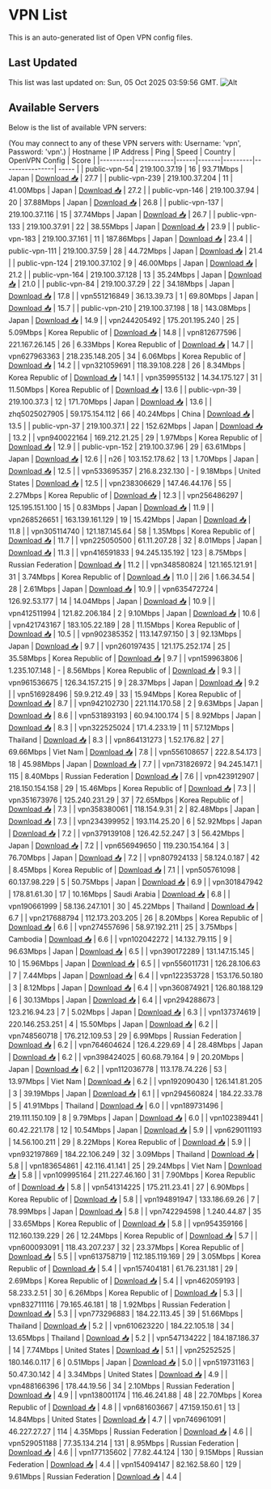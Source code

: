 # VPN List

This is an auto-generated list of Open VPN config files.

## Last Updated

This list was last updated on: Sun, 05 Oct 2025 03:59:56 GMT.
![Alt](https://repobeats.axiom.co/api/embed/186b98318ef1479477931607c1ad7d823f12451f.svg "Repobeats analytics image")

## Available Servers

Below is the list of available VPN servers:

(You may connect to any of these VPN servers with: Username: 'vpn', Password: 'vpn'.)
| Hostname | IP Address | Ping | Speed | Country | OpenVPN Config | Score |
|----------|------------|------|-------|---------|----------------| ----- |
| public-vpn-54 | 219.100.37.19 | 16 | 93.71Mbps | Japan | [Download 📥](./configs/server_0_JP.ovpn) | 27.7 |
| public-vpn-239 | 219.100.37.204 | 11 | 41.00Mbps | Japan | [Download 📥](./configs/server_1_JP.ovpn) | 27.2 |
| public-vpn-146 | 219.100.37.94 | 20 | 37.88Mbps | Japan | [Download 📥](./configs/server_2_JP.ovpn) | 26.8 |
| public-vpn-137 | 219.100.37.116 | 15 | 37.74Mbps | Japan | [Download 📥](./configs/server_3_JP.ovpn) | 26.7 |
| public-vpn-133 | 219.100.37.91 | 22 | 38.55Mbps | Japan | [Download 📥](./configs/server_4_JP.ovpn) | 23.9 |
| public-vpn-183 | 219.100.37.161 | 11 | 187.86Mbps | Japan | [Download 📥](./configs/server_5_JP.ovpn) | 23.4 |
| public-vpn-111 | 219.100.37.59 | 28 | 44.72Mbps | Japan | [Download 📥](./configs/server_6_JP.ovpn) | 21.4 |
| public-vpn-124 | 219.100.37.102 | 9 | 46.00Mbps | Japan | [Download 📥](./configs/server_7_JP.ovpn) | 21.2 |
| public-vpn-164 | 219.100.37.128 | 13 | 35.24Mbps | Japan | [Download 📥](./configs/server_8_JP.ovpn) | 21.0 |
| public-vpn-84 | 219.100.37.29 | 22 | 34.18Mbps | Japan | [Download 📥](./configs/server_9_JP.ovpn) | 17.8 |
| vpn551216849 | 36.13.39.73 | 1 | 69.80Mbps | Japan | [Download 📥](./configs/server_10_JP.ovpn) | 15.7 |
| public-vpn-210 | 219.100.37.198 | 18 | 143.08Mbps | Japan | [Download 📥](./configs/server_11_JP.ovpn) | 14.9 |
| vpn244205492 | 175.201.195.240 | 25 | 5.09Mbps | Korea Republic of | [Download 📥](./configs/server_12_KR.ovpn) | 14.8 |
| vpn812677596 | 221.167.26.145 | 26 | 6.33Mbps | Korea Republic of | [Download 📥](./configs/server_13_KR.ovpn) | 14.7 |
| vpn627963363 | 218.235.148.205 | 34 | 6.06Mbps | Korea Republic of | [Download 📥](./configs/server_14_KR.ovpn) | 14.2 |
| vpn321059691 | 118.39.108.228 | 26 | 8.34Mbps | Korea Republic of | [Download 📥](./configs/server_15_KR.ovpn) | 14.1 |
| vpn359955132 | 14.34.175.127 | 31 | 11.50Mbps | Korea Republic of | [Download 📥](./configs/server_16_KR.ovpn) | 13.6 |
| public-vpn-39 | 219.100.37.3 | 12 | 171.70Mbps | Japan | [Download 📥](./configs/server_17_JP.ovpn) | 13.6 |
| zhq5025027905 | 59.175.154.112 | 66 | 40.24Mbps | China | [Download 📥](./configs/server_18_CN.ovpn) | 13.5 |
| public-vpn-37 | 219.100.37.1 | 22 | 152.62Mbps | Japan | [Download 📥](./configs/server_19_JP.ovpn) | 13.2 |
| vpn940022164 | 169.212.21.25 | 29 | 1.97Mbps | Korea Republic of | [Download 📥](./configs/server_20_KR.ovpn) | 12.9 |
| public-vpn-152 | 219.100.37.96 | 29 | 63.61Mbps | Japan | [Download 📥](./configs/server_21_JP.ovpn) | 12.6 |
| n26 | 103.152.178.62 | 13 | 1.70Mbps | Japan | [Download 📥](./configs/server_22_JP.ovpn) | 12.5 |
| vpn533695357 | 216.8.232.130 | - | 9.18Mbps | United States | [Download 📥](./configs/server_23_US.ovpn) | 12.5 |
| vpn238306629 | 147.46.44.176 | 55 | 2.27Mbps | Korea Republic of | [Download 📥](./configs/server_24_KR.ovpn) | 12.3 |
| vpn256486297 | 125.195.151.100 | 15 | 0.83Mbps | Japan | [Download 📥](./configs/server_25_JP.ovpn) | 11.9 |
| vpn268526651 | 163.139.161.129 | 19 | 15.42Mbps | Japan | [Download 📥](./configs/server_26_JP.ovpn) | 11.8 |
| vpn305114740 | 121.187.145.64 | 58 | 1.35Mbps | Korea Republic of | [Download 📥](./configs/server_27_KR.ovpn) | 11.7 |
| vpn225050500 | 61.11.207.28 | 32 | 8.01Mbps | Japan | [Download 📥](./configs/server_28_JP.ovpn) | 11.3 |
| vpn416591833 | 94.245.135.192 | 123 | 8.75Mbps | Russian Federation | [Download 📥](./configs/server_29_RU.ovpn) | 11.2 |
| vpn348580824 | 121.165.121.91 | 31 | 3.74Mbps | Korea Republic of | [Download 📥](./configs/server_30_KR.ovpn) | 11.0 |
| 2i6 | 1.66.34.54 | 28 | 2.61Mbps | Japan | [Download 📥](./configs/server_31_JP.ovpn) | 10.9 |
| vpn635472724 | 126.92.53.177 | 14 | 14.04Mbps | Japan | [Download 📥](./configs/server_32_JP.ovpn) | 10.9 |
| vpn412511994 | 121.82.206.184 | 2 | 9.10Mbps | Japan | [Download 📥](./configs/server_33_JP.ovpn) | 10.6 |
| vpn421743167 | 183.105.22.189 | 28 | 11.15Mbps | Korea Republic of | [Download 📥](./configs/server_34_KR.ovpn) | 10.5 |
| vpn902385352 | 113.147.97.150 | 3 | 92.13Mbps | Japan | [Download 📥](./configs/server_35_JP.ovpn) | 9.7 |
| vpn260197435 | 121.175.252.174 | 25 | 35.58Mbps | Korea Republic of | [Download 📥](./configs/server_36_KR.ovpn) | 9.7 |
| vpn159963806 | 1.235.107.148 | - | 8.56Mbps | Korea Republic of | [Download 📥](./configs/server_37_KR.ovpn) | 9.3 |
| vpn961536675 | 126.34.157.215 | 9 | 28.37Mbps | Japan | [Download 📥](./configs/server_38_JP.ovpn) | 9.2 |
| vpn516928496 | 59.9.212.49 | 33 | 15.94Mbps | Korea Republic of | [Download 📥](./configs/server_39_KR.ovpn) | 8.7 |
| vpn942102730 | 221.114.170.58 | 2 | 9.63Mbps | Japan | [Download 📥](./configs/server_40_JP.ovpn) | 8.6 |
| vpn531893193 | 60.94.100.174 | 5 | 8.92Mbps | Japan | [Download 📥](./configs/server_41_JP.ovpn) | 8.3 |
| vpn322525024 | 171.4.233.19 | 11 | 57.12Mbps | Thailand | [Download 📥](./configs/server_42_TH.ovpn) | 8.3 |
| vpn864131273 | 1.52.176.82 | 27 | 69.66Mbps | Viet Nam | [Download 📥](./configs/server_43_VN.ovpn) | 7.8 |
| vpn556108657 | 222.8.54.173 | 18 | 45.98Mbps | Japan | [Download 📥](./configs/server_44_JP.ovpn) | 7.7 |
| vpn731826972 | 94.245.147.1 | 115 | 8.40Mbps | Russian Federation | [Download 📥](./configs/server_45_RU.ovpn) | 7.6 |
| vpn423912907 | 218.150.154.158 | 29 | 15.46Mbps | Korea Republic of | [Download 📥](./configs/server_46_KR.ovpn) | 7.3 |
| vpn351673976 | 125.240.231.29 | 37 | 72.65Mbps | Korea Republic of | [Download 📥](./configs/server_47_KR.ovpn) | 7.3 |
| vpn358380061 | 118.154.9.31 | 2 | 82.48Mbps | Japan | [Download 📥](./configs/server_48_JP.ovpn) | 7.3 |
| vpn234399952 | 193.114.25.20 | 6 | 52.92Mbps | Japan | [Download 📥](./configs/server_49_JP.ovpn) | 7.2 |
| vpn379139108 | 126.42.52.247 | 3 | 56.42Mbps | Japan | [Download 📥](./configs/server_50_JP.ovpn) | 7.2 |
| vpn656949650 | 119.230.154.164 | 3 | 76.70Mbps | Japan | [Download 📥](./configs/server_51_JP.ovpn) | 7.2 |
| vpn807924133 | 58.124.0.187 | 42 | 8.45Mbps | Korea Republic of | [Download 📥](./configs/server_52_KR.ovpn) | 7.1 |
| vpn505761098 | 60.137.98.229 | 5 | 50.75Mbps | Japan | [Download 📥](./configs/server_53_JP.ovpn) | 6.9 |
| vpn301847942 | 178.81.61.30 | 17 | 10.16Mbps | Saudi Arabia | [Download 📥](./configs/server_54_SA.ovpn) | 6.8 |
| vpn190661999 | 58.136.247.101 | 30 | 45.22Mbps | Thailand | [Download 📥](./configs/server_55_TH.ovpn) | 6.7 |
| vpn217688794 | 112.173.203.205 | 26 | 8.20Mbps | Korea Republic of | [Download 📥](./configs/server_56_KR.ovpn) | 6.6 |
| vpn274557696 | 58.97.192.211 | 25 | 3.75Mbps | Cambodia | [Download 📥](./configs/server_57_KH.ovpn) | 6.6 |
| vpn102042272 | 14.132.79.115 | 9 | 96.63Mbps | Japan | [Download 📥](./configs/server_58_JP.ovpn) | 6.5 |
| vpn390172289 | 131.147.15.145 | 10 | 15.96Mbps | Japan | [Download 📥](./configs/server_59_JP.ovpn) | 6.5 |
| vpn556011731 | 126.28.106.63 | 7 | 7.44Mbps | Japan | [Download 📥](./configs/server_60_JP.ovpn) | 6.4 |
| vpn122353728 | 153.176.50.180 | 3 | 8.12Mbps | Japan | [Download 📥](./configs/server_61_JP.ovpn) | 6.4 |
| vpn360874921 | 126.80.188.129 | 6 | 30.13Mbps | Japan | [Download 📥](./configs/server_62_JP.ovpn) | 6.4 |
| vpn294288673 | 123.216.94.23 | 7 | 5.02Mbps | Japan | [Download 📥](./configs/server_63_JP.ovpn) | 6.3 |
| vpn137374619 | 220.146.253.251 | 4 | 15.50Mbps | Japan | [Download 📥](./configs/server_64_JP.ovpn) | 6.2 |
| vpn748560718 | 176.212.109.53 | 29 | 6.99Mbps | Russian Federation | [Download 📥](./configs/server_65_RU.ovpn) | 6.2 |
| vpn764604624 | 126.4.229.69 | 4 | 28.48Mbps | Japan | [Download 📥](./configs/server_66_JP.ovpn) | 6.2 |
| vpn398424025 | 60.68.79.164 | 9 | 20.20Mbps | Japan | [Download 📥](./configs/server_67_JP.ovpn) | 6.2 |
| vpn112036778 | 113.178.74.226 | 53 | 13.97Mbps | Viet Nam | [Download 📥](./configs/server_68_VN.ovpn) | 6.2 |
| vpn192090430 | 126.141.81.205 | 3 | 39.19Mbps | Japan | [Download 📥](./configs/server_69_JP.ovpn) | 6.1 |
| vpn294560824 | 184.22.33.78 | 5 | 41.91Mbps | Thailand | [Download 📥](./configs/server_70_TH.ovpn) | 6.0 |
| vpn189731496 | 219.111.150.109 | 8 | 9.79Mbps | Japan | [Download 📥](./configs/server_71_JP.ovpn) | 6.0 |
| vpn102389441 | 60.42.221.178 | 12 | 10.54Mbps | Japan | [Download 📥](./configs/server_72_JP.ovpn) | 5.9 |
| vpn629011193 | 14.56.100.211 | 29 | 8.22Mbps | Korea Republic of | [Download 📥](./configs/server_73_KR.ovpn) | 5.9 |
| vpn932197869 | 184.22.106.249 | 32 | 3.09Mbps | Thailand | [Download 📥](./configs/server_74_TH.ovpn) | 5.8 |
| vpn183654861 | 42.116.41.141 | 25 | 29.24Mbps | Viet Nam | [Download 📥](./configs/server_75_VN.ovpn) | 5.8 |
| vpn109995164 | 211.227.46.160 | 31 | 7.90Mbps | Korea Republic of | [Download 📥](./configs/server_76_KR.ovpn) | 5.8 |
| vpn541314225 | 175.211.23.41 | 27 | 6.90Mbps | Korea Republic of | [Download 📥](./configs/server_77_KR.ovpn) | 5.8 |
| vpn194891947 | 133.186.69.26 | 7 | 78.99Mbps | Japan | [Download 📥](./configs/server_78_JP.ovpn) | 5.8 |
| vpn742294598 | 1.240.44.87 | 35 | 33.65Mbps | Korea Republic of | [Download 📥](./configs/server_79_KR.ovpn) | 5.8 |
| vpn954359166 | 112.160.139.229 | 26 | 12.24Mbps | Korea Republic of | [Download 📥](./configs/server_80_KR.ovpn) | 5.7 |
| vpn600093091 | 118.43.207.237 | 32 | 23.37Mbps | Korea Republic of | [Download 📥](./configs/server_81_KR.ovpn) | 5.5 |
| vpn613758719 | 112.185.119.169 | 29 | 3.05Mbps | Korea Republic of | [Download 📥](./configs/server_82_KR.ovpn) | 5.4 |
| vpn157404181 | 61.76.231.181 | 29 | 2.69Mbps | Korea Republic of | [Download 📥](./configs/server_83_KR.ovpn) | 5.4 |
| vpn462059193 | 58.233.2.51 | 30 | 6.26Mbps | Korea Republic of | [Download 📥](./configs/server_84_KR.ovpn) | 5.3 |
| vpn832711116 | 79.165.46.181 | 18 | 1.92Mbps | Russian Federation | [Download 📥](./configs/server_85_RU.ovpn) | 5.3 |
| vpn773296883 | 184.22.113.45 | 39 | 51.66Mbps | Thailand | [Download 📥](./configs/server_86_TH.ovpn) | 5.2 |
| vpn610623220 | 184.22.105.18 | 34 | 13.65Mbps | Thailand | [Download 📥](./configs/server_87_TH.ovpn) | 5.2 |
| vpn547134222 | 184.187.186.37 | 14 | 7.74Mbps | United States | [Download 📥](./configs/server_88_US.ovpn) | 5.1 |
| vpn25252525 | 180.146.0.117 | 6 | 0.51Mbps | Japan | [Download 📥](./configs/server_89_JP.ovpn) | 5.0 |
| vpn519731163 | 50.47.30.142 | 4 | 3.34Mbps | United States | [Download 📥](./configs/server_90_US.ovpn) | 4.9 |
| vpn488166396 | 178.44.19.56 | 34 | 2.10Mbps | Russian Federation | [Download 📥](./configs/server_91_RU.ovpn) | 4.9 |
| vpn138001174 | 116.46.241.88 | 48 | 22.70Mbps | Korea Republic of | [Download 📥](./configs/server_92_KR.ovpn) | 4.8 |
| vpn681603667 | 47.159.150.61 | 13 | 14.84Mbps | United States | [Download 📥](./configs/server_93_US.ovpn) | 4.7 |
| vpn746961091 | 46.227.27.27 | 114 | 4.35Mbps | Russian Federation | [Download 📥](./configs/server_94_RU.ovpn) | 4.6 |
| vpn529051188 | 77.35.134.214 | 131 | 8.95Mbps | Russian Federation | [Download 📥](./configs/server_95_RU.ovpn) | 4.6 |
| vpn177135602 | 77.82.44.124 | 130 | 9.15Mbps | Russian Federation | [Download 📥](./configs/server_96_RU.ovpn) | 4.4 |
| vpn154094147 | 82.162.58.60 | 129 | 9.61Mbps | Russian Federation | [Download 📥](./configs/server_97_RU.ovpn) | 4.4 |

